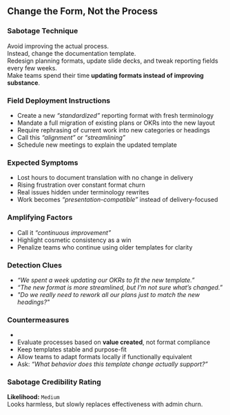 ## Change the Form, Not the Process

### Sabotage Technique
Avoid improving the actual process.  
Instead, change the documentation template.  
Redesign planning formats, update slide decks, and tweak reporting fields every few weeks.  
Make teams spend their time **updating formats instead of improving substance**.

###  Field Deployment Instructions

- Create a new _“standardized”_ reporting format with fresh terminology
- Mandate a full migration of existing plans or OKRs into the new layout
- Require rephrasing of current work into new categories or headings
- Call this _“alignment”_ or _“streamlining”_
- Schedule new meetings to explain the updated template

### Expected Symptoms

- Lost hours to document translation with no change in delivery
- Rising frustration over constant format churn
- Real issues hidden under terminology rewrites
- Work becomes _“presentation-compatible”_ instead of delivery-focused

### Amplifying Factors

- Call it _“continuous improvement”_
- Highlight cosmetic consistency as a win
- Penalize teams who continue using older templates for clarity

### Detection Clues

- _“We spent a week updating our OKRs to fit the new template.”_
- _“The new format is more streamlined, but I’m not sure what’s changed.”_
- _"Do we really need to rework all our plans just to match the new headings?"_

### Countermeasures
- 
- Evaluate processes based on **value created**, not format compliance
- Keep templates stable and purpose-fit
- Allow teams to adapt formats locally if functionally equivalent
- Ask: _“What behavior does this template change actually support?”_

### Sabotage Credibility Rating

**Likelihood:** `Medium`  
Looks harmless, but slowly replaces effectiveness with admin churn.

